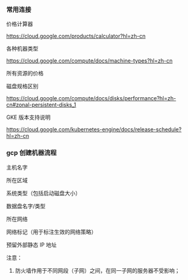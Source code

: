 ### 常用连接

价格计算器

https://cloud.google.com/products/calculator?hl=zh-cn

各种机器类型

https://cloud.google.com/compute/docs/machine-types?hl=zh-cn

所有资源的价格



磁盘规格区别

https://cloud.google.com/compute/docs/disks/performance?hl=zh-cn#zonal-persistent-disks_1

GKE 版本支持说明

https://cloud.google.com/kubernetes-engine/docs/release-schedule?hl=zh-cn



### gcp 创建机器流程

主机名字

所在区域

系统类型（包括启动磁盘大小）

数据盘名字/类型

所在网络

网络标记（用于标注生效的网络策略）

预留外部静态 IP 地址



注意：

1. 防火墙作用于不同网段（子网）之间，在同一子网的服务器不受影响；

